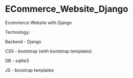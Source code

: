# ECommerce_Website_Django
Ecommerce Website with Django


Technology:

Backend  -  Django

CSS  -  bootstrap (with bootstrap templates)

DB  -  sqlite3

JS  -  boostrap templates